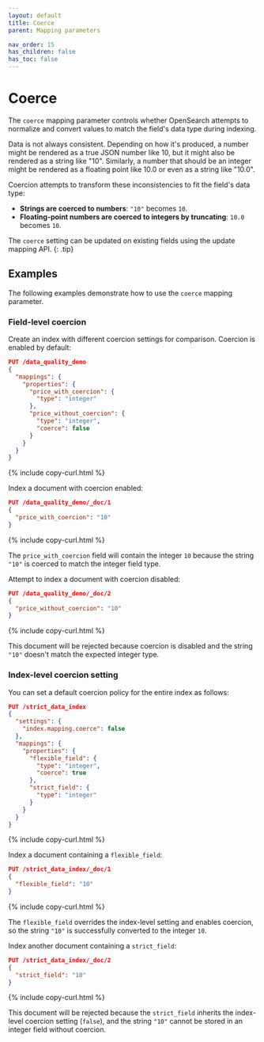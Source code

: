 ```yaml
---
layout: default
title: Coerce
parent: Mapping parameters

nav_order: 15
has_children: false
has_toc: false
---
```


# Coerce

The `coerce` mapping parameter controls whether OpenSearch attempts to normalize and convert values to match the field's data type during indexing.

Data is not always consistent. Depending on how it's produced, a number might be rendered as a true JSON number like 10, but it might also be rendered as a string like "10". Similarly, a number that should be an integer might be rendered as a floating point like 10.0 or even as a string like "10.0".

Coercion attempts to transform these inconsistencies to fit the field's data type:

- **Strings are coerced to numbers**: `"10"` becomes `10`.
- **Floating-point numbers are coerced to integers by truncating**: `10.0` becomes `10`.

The `coerce` setting can be updated on existing fields using the update mapping API.
{: .tip}

## Examples

The following examples demonstrate how to use the `coerce` mapping parameter.

### Field-level coercion

Create an index with different coercion settings for comparison. Coercion is enabled by default:

```json
PUT /data_quality_demo
{
  "mappings": {
    "properties": {
      "price_with_coercion": {
        "type": "integer"
      },
      "price_without_coercion": {
        "type": "integer",
        "coerce": false
      }
    }
  }
}
```
{% include copy-curl.html %}

Index a document with coercion enabled:

```json
PUT /data_quality_demo/_doc/1
{
  "price_with_coercion": "10"
}
```
{% include copy-curl.html %}

The `price_with_coercion` field will contain the integer `10` because the string `"10"` is coerced to match the integer field type.

Attempt to index a document with coercion disabled:

```json
PUT /data_quality_demo/_doc/2
{
  "price_without_coercion": "10"
}
```
{% include copy-curl.html %}

This document will be rejected because coercion is disabled and the string `"10"` doesn't match the expected integer type.

### Index-level coercion setting

You can set a default coercion policy for the entire index as follows:

```json
PUT /strict_data_index
{
  "settings": {
    "index.mapping.coerce": false
  },
  "mappings": {
    "properties": {
      "flexible_field": {
        "type": "integer",
        "coerce": true
      },
      "strict_field": {
        "type": "integer"
      }
    }
  }
}
```
{% include copy-curl.html %}

Index a document containing a `flexible_field`:

```json
PUT /strict_data_index/_doc/1
{
  "flexible_field": "10"
}
```
{% include copy-curl.html %}

The `flexible_field` overrides the index-level setting and enables coercion, so the string `"10"` is successfully converted to the integer `10`.

Index another document containing a `strict_field`:

```json
PUT /strict_data_index/_doc/2
{
  "strict_field": "10"
}
```
{% include copy-curl.html %}

This document will be rejected because the `strict_field` inherits the index-level coercion setting (`false`), and the string `"10"` cannot be stored in an integer field without coercion.
